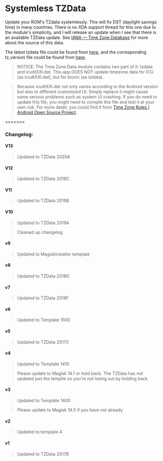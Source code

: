 # Systemless TZData

Update your ROM's TZdata systemlessly. This will fix DST (daylight savings time) in many countries. There is no XDA support thread for this one due to the module's simplicity, and I will release an update when I see that there is an available TZData update. See [IANA — Time Zone Database](http://www.iana.org/time-zones/) for more about the source of this data.

The latest tzdata file could be found from [here](https://android.googlesource.com/platform/system/timezone/+/refs/heads/master/output_data/iana/), and the corresponding tz_version file could be found from [here](https://android.googlesource.com/platform/system/timezone/+/refs/heads/master/output_data/version/).

>NOTICE:
The Time Zone Data module contains two part of it: tzdata and icudtXXl.dat.
This app DOES NOT update timezone data for ICU (as icudtXXl.dat),  but for bionic (as tzdata).

>Because icudtXXl.dat not only varies according to the Android version but also to different customized UI.
Simply replace it might cause some serious problems such as system UI crashing. 
If you do need to update this file, you might need to compile this file and test it at your own risk.
For more detail, you could find it from [Time Zone Rules | Android Open Source Project](https://source.android.com/devices/tech/config/timezone-rules).

=======


### Changelog:

#### V13

>Updated to TZData 2020A

#### V12

>Updated to TZData 2019C

#### V11

>Updated to TZData 2019B

#### V10

>Updated to TZData 2019A

>Cleaned up changelog

#### v9

>Updated to MagiskInstaller template

#### v8

>Updated to TZData 2018G

#### v7

>Updated to TZData 2018F

#### v6

>Updated to Template 1500

#### v5

>Updated to TZData 2017C

#### v4

>Updated to Template 1410

>Please update to Magisk 14.1 or hold back. The TZData has not updated just the templte so you're not losing out by holding back

#### v3

>Updated to Template 1400

>Please update to Magisk 14.0 if you have not already

#### v2

>Updated to template 4

#### v1

>Updated to TZData 2017B
